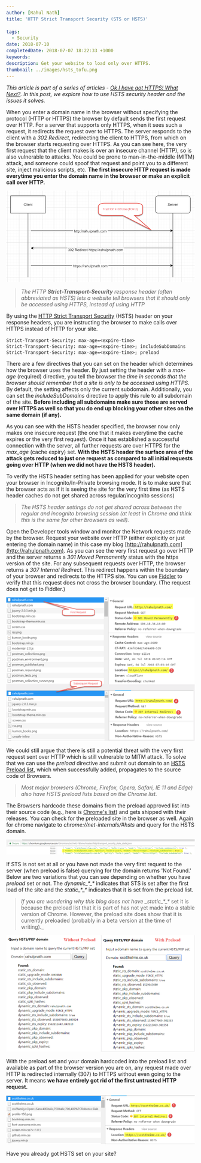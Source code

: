 ```yaml
---
author: [Rahul Nath]
title: 'HTTP Strict Transport Security (STS or HSTS)'
  
tags:
  - Security
date: 2018-07-10
completedDate: 2018-07-07 18:22:33 +1000
keywords:
description: Get your website to load only over HTTPS.
thumbnail: ../images/hsts_tofu.png
---
```


_This article is part of a series of articles - [Ok I have got HTTPS! What Next?](/blog/ok-i-have-got-https-what-next/). In this post, we explore how to use HSTS security header and the issues it solves._

When you enter a domain name in the browser without specifying the protocol (HTTP or HTTPS) the browser by default sends the first request over HTTP. For a server that supports only HTTPS, when it sees such a request, it redirects the request over to HTTPS. The server responds to the client with a _302 Redirect_, redirecting the client to HTTPS, from which on the browser starts requesting over HTTPS. As you can see here, the very first request that the client makes is over an insecure channel (HTTP), so is also vulnerable to attacks. You could be prone to man-in-the-middle (MITM) attack, and someone could spoof that request and point you to a different site, inject malicious scripts, etc. **The first insecure HTTP request is made everytime you enter the domain name in the browser or make an explicit call over HTTP.**

<img src="../images/hsts_tofu.png" alt="Trust on First Use" class="center">

> _The HTTP **Strict-Transport-Security** response header (often abbreviated as HSTS) lets a website tell browsers that it should only be accessed using HTTPS, instead of using HTTP_

By using the [HTTP Strict Transport Security](https://developer.mozilla.org/en-US/docs/Web/HTTP/Headers/Strict-Transport-Security) (HSTS) header on your response headers, you are instructing the browser to make calls over HTTPS instead of HTTP for your site.

```text
Strict-Transport-Security: max-age=<expire-time>
Strict-Transport-Security: max-age=<expire-time>; includeSubDomains
Strict-Transport-Security: max-age=<expire-time>; preload
```

There are a few directives that you can set on the header which determines how the browser uses the header. By just setting the header with a _max-age_ (required) directive, you tell the browser the _time in seconds that the browser should remember that a site is only to be accessed using HTTPS_. By default, the setting affects only the current subdomain. Additionally, you can set the _includeSubDomains_ directive to apply this rule to all subdomain of the site. **Before including all subdomains make sure those are served over HTTPS as well so that you do end up blocking your other sites on the same domain (if any).**

As you can see with the HSTS header specified, the browser now only makes one insecure request (the one that it makes everytime the cache expires or the very first request). Once it has established a successful connection with the server, all further requests are over HTTPS for the _max_age_ (cache expiry) set. **With the HSTS header the surface area of the attack gets reduced to just one request as compared to all initial requests going over HTTP (when we did not have the HSTS header).**

To verify the HSTS header setting has been applied for your website open your browser in Incognito/In-Private browsing mode. It is to make sure that the browser acts as if it is seeing the site for the very first time (as HSTS header caches do not get shared across regular/incognito sessions)

> _The HSTS header settings do not get shared across between the regular and incognito browsing session (at least in Chrome and think this is the same for other browsers as well)._

Open the Developer tools window and monitor the Network requests made by the browser. Request your website over HTTP (either explicitly or just entering the domain name) in this case my blog [http://rahulpnath.com](http://rahulpnath.com). As you can see the very first request go over HTTP and the server returns a _301 Moved Permanently_ status with the https version of the site. For any subsequent requests over HTTP, the browser returns a _307 Internal Redirect_. This redirect happens within the boundary of your browser and redirects to the HTTPS site. You can use [Fiddler](https://rahulpnath.com/blog/fiddler-free-web-debugging-proxy/) to verify that this request does not cross the browser boundary. (The request does not get to Fiddler.)

<img src="../images/hsts_without_preload.png" alt="HSTS without preload" class ="center" />

We could still argue that there is still a potential threat with the very first request sent over HTTP which is still vulnerable to MITM attack. To solve that we can use the _preload_ directive and submit out domain to an [HSTS Preload list](https://hstspreload.org/), which when successfully added, propagates to the source code of Browsers.

> _Most major browsers (Chrome, Firefox, Opera, Safari, IE 11 and Edge) also have HSTS preload lists based on the Chrome list._

The Browsers hardcode these domains from the preload approved list into their source code (e.g., here is [Chrome's list](https://chromium.googlesource.com/chromium/src/net/+/master/http/transport_security_state_static.json)) and gets shipped with their releases. You can check for the preloaded site in the browser as well. Again for chrome navigate to _chrome://net-internals/#hsts_ and query for the HSTS domain.

<img src="../images/hsts_preload_static_json.png" alt="HSTS preloaded site hardcoded" class ="center" />

If STS is not set at all or you have not made the very first request to the server (when preload is false) querying for the domain returns 'Not Found.' Below are two variations that you can see depending on whether you have _preload_ set or not. The _dynamic\_\*\_\*_ indicates that STS is set after the first load of the site and the _static\_\*\_\*_ indicates that it is set from the preload list.

> _If you are wondering why this blog does not have \_static\_\*\_\*_ set it is because the preload list that it is part of has not yet made into a stable version of Chrome. However, the preload site does show that it is currently preloaded (probably in a beta version at the time of writing).\_

<img src="../images/chrome_hsts_preload.png" alt="Verifying HSTS preload" class ="center" />

With the preload set and your domain hardcoded into the preload list and available as part of the browser version you are on, any request made over HTTP is redirected internally (307) to HTTPS without even going to the server. It means **we have entirely got rid of the first untrusted HTTP request.**

<img src="../images/hsts_internal_redirect_scott.png" alt="HSTS preload request flow" class ="center" />

Have you already got HSTS set on your site?
